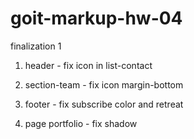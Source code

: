 # goit-markup-hw-04

finalization 1

1. header - fix icon in list-contact

2. section-team - fix icon margin-bottom

3. footer - fix subscribe color and retreat

4. page portfolio - fix shadow 